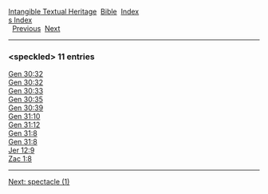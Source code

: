 [Intangible Textual Heritage](../../index)  [Bible](../index) 
[Index](index)   
[s Index](_s_)  
  [Previous](c10763)  [Next](c10765) 

------------------------------------------------------------------------

### &lt;speckled&gt; 11 entries

[Gen 30:32](../kjv/gen030.htm#032)  
[Gen 30:32](../kjv/gen030.htm#032)  
[Gen 30:33](../kjv/gen030.htm#033)  
[Gen 30:35](../kjv/gen030.htm#035)  
[Gen 30:39](../kjv/gen030.htm#039)  
[Gen 31:10](../kjv/gen031.htm#010)  
[Gen 31:12](../kjv/gen031.htm#012)  
[Gen 31:8](../kjv/gen031.htm#008)  
[Gen 31:8](../kjv/gen031.htm#008)  
[Jer 12:9](../kjv/jer012.htm#009)  
[Zac 1:8](../kjv/zac001.htm#008)  

------------------------------------------------------------------------

[Next: spectacle (1)](c10765)

